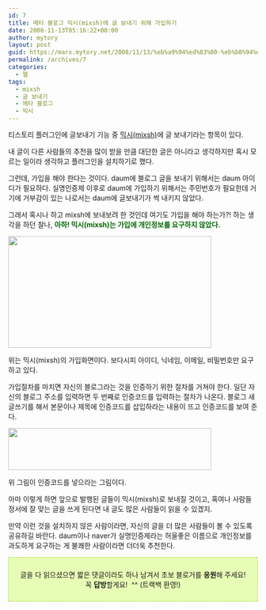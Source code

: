 ```yaml
---
id: 7
title: 메타 블로그 믹시(mixsh)에 글 보내기 위해 가입하기
date: 2008-11-13T05:16:22+00:00
author: mytory
layout: post
guid: https://marx.mytory.net/2008/11/13/%eb%a9%94%ed%83%80-%eb%b8%94%eb%a1%9c%ea%b7%b8-%eb%af%b9%ec%8b%9cmixsh%ec%97%90-%ea%b8%80-%eb%b3%b4%eb%82%b4%ea%b8%b0-%ec%9c%84%ed%95%b4-%ea%b0%80%ec%9e%85%ed%95%98%ea%b8%b0/
permalink: /archives/7
categories:
  - 웹
tags:
  - mixsh
  - 글 보내기
  - 메타 블로그
  - 믹시
---
```

티스토리 플러그인에 글보내기 기능 중 <a title="[http://mixsh.com/]로 이동합니다." href="http://mixsh.com/" target="_blank">믹시(mixsh)</a>에 글 보내기라는 항목이 있다.

내 글이 다른 사람들의 추천을 많이 받을 만큼 대단한 글은 아니라고 생각하지만 혹시 모르는 일이라 생각하고 플러그인을 설치하기로 했다.

그런데, 가입을 해야 한다는 것이다. daum에 블로그 글을 보내기 위해서는 daum 아이디가 필요하다. 실명인증제 이후로 daum에 가입하기 위해서는 주민번호가 필요한데 거기에 거부감이 있는 나로서는 daum에 글보내기가 썩 내키지 않았다.

그래서 혹시나 하고 mixsh에 보내보려 한 것인데 여기도 가입을 해야 하는가?! 하는 생각을 하던 찰나, <font color="#006600"><strong>아하! 믹시(mixsh)는 가입에 개인정보를 요구하지 않았다.</strong></font>

<img src="https://marx.mytory.net/wp-content/uploads/1/491bb60af05d6AO.jpg" class="aligncenter" width="410" height="226" alt="" filename="mixsh.jpg" filemime="" />

위는 믹시(mixsh)의 가입화면이다. 보다시피 아이디, 닉네임, 이메일, 비밀번호만 요구하고 있다.

가입절차를 마치면 자신의 블로그라는 것을 인증하기 위한 절차를 거쳐야 한다. 일단 자신의 블로그 주소를 입력하면 두 번째로 인증코드를 입력하는 절차가 나온다. 블로그 새글쓰기를 해서 본문이나 제목에 인증코드를 삽입하라는 내용이 뜨고 인증코드를 보여 준다.

<img src="https://marx.mytory.net/wp-content/uploads/1/491bba956c126D1.jpg" class="aligncenter" width="410" height="85" alt="" filename="mixsh-qualification.jpg" filemime="" />

위 그림이 인증코드를 넣으라는 그림이다.

아마 이렇게 하면 앞으로 발행된 글들이 믹시(mixsh)로 보내질 것이고, 혹여나 사람들 정서에 잘 맞는 글을 쓰게 된다면 내 글도 많은 사람들이 읽을 수 있겠지.

만약 이런 것을 설치하지 않은 사람이라면, 자신의 글을 더 많은 사람들이 볼 수 있도록 공유하길 바란다. daum이나 naver가 실명인증제라는 허울좋은 이름으로 개인정보를 과도하게 요구하는 게 불쾌한 사람이라면 더더욱 추천한다.

<div>
  <div class="txc-textbox" style="border-top-style: dashed; border-right-style: dashed; border-bottom-style: dashed; border-left-style: dashed; border-top-width: 1px; border-right-width: 1px; border-bottom-width: 1px; border-left-width: 1px; border-top-color: rgb(159, 211, 49); border-right-color: rgb(159, 211, 49); border-bottom-color: rgb(159, 211, 49); border-left-color: rgb(159, 211, 49); background-color: rgb(231, 253, 181); padding-top: 10px; padding-right: 10px; padding-bottom: 10px; padding-left: 10px; ">
    <p style="text-align: center; ">
      글을 다 읽으셨으면 짧은 댓글이라도 하나 남겨서 초보 블로거를 <span class="Apple-style-span" style="font-weight: bold;">응원</span>해 주세요! <br /> 꼭 <span class="Apple-style-span" style="font-weight: bold;">답방</span>할게요!  ^^ (트랙백 환영!)
    </p>
  </div>
</div>
